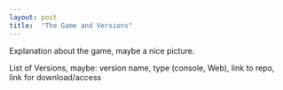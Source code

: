 ```yaml
---
layout: post
title:  "The Game and Versions"
---
```


Explanation about the game, maybe a nice picture.

List of Versions, maybe: version name, type (console, Web), link to repo, link for download/access
